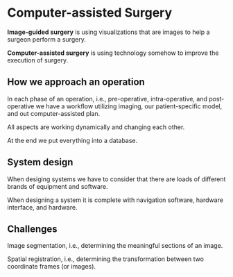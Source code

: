 # Computer-assisted Surgery

**Image-guided surgery** is using visualizations that are images to help a surgeon perform a surgery.

**Computer-assisted surgery** is using technology somehow to improve the execution of surgery.

## How we approach an operation

In each phase of an operation, i.e., pre-operative, intra-operative, and post-operative we have a workflow utilizing imaging, our patient-specific model, and out computer-assisted plan.

All aspects are working dynamically and changing each other.

At the end we put everything into a database.

## System design

When desiging systems we have to consider that there are loads of different brands of equipment and software.

When designing a system it is complete with navigation software, hardware interface, and hardware.

## Challenges

Image segmentation, i.e., determining the meaningful sections of an image.

Spatial registration, i.e., determining the transformation between two coordinate frames (or images).
